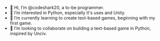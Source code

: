 - 👋 Hi, I’m @codeshark20, a to-be programmer.
- 👀 I’m interested in Python, especially it's uses and Unity.
- 🌱 I’m currently learning to create text-based games, beginning with my first game.
- 💞️ I’m looking to collaborate on building a text-based game in Python, inspired by Unciv.

<!---
codeshark20/codeshark20 is a ✨ special ✨ repository because its `README.md` (this file) appears on your GitHub profile.
You can click the Preview link to take a look at your changes.
--->
